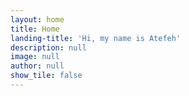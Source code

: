 ```yaml
---
layout: home
title: Home
landing-title: 'Hi, my name is Atefeh'
description: null
image: null
author: null
show_tile: false
---
```


